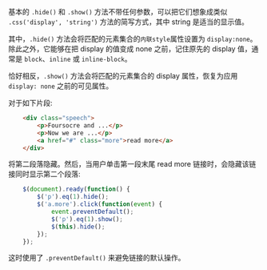 
基本的 `.hide()` 和 `.show()` 方法不带任何参数，可以把它们想象成类似 `.css('display', 'string')` 方法的简写方式，其中 string 是适当的显示值。

其中，`.hide()` 方法会将匹配的元素集合的`内联style`属性设置为 `display:none`。除此之外，它能够在把 display 的值变成 none 之前，记住原先的 display 值，通常是 `block`、`inline` 或 `inline-block`。

恰好相反，`.show()` 方法会将匹配的元素集合的 display 属性，恢复为应用 `display: none` 之前的可见属性。

对于如下片段:
```html
    <div class="speech">
        <p>Foursocre and ...</p>
        <p>Now we are ...</p>
        <a href="#" class="more">read more</a>
    </div>
```
将第二段落隐藏。然后，当用户单击第一段末尾 read more 链接时，会隐藏该链接同时显示第二个段落:
```js
    $(document).ready(function() {
        $('p').eq(1).hide();
        $('a.more').click(function(event) {
            event.preventDefault();
            $('p').eq(1).show();
            $(this).hide();
        });
    });
```
这时使用了 `.preventDefault()` 来避免链接的默认操作。

